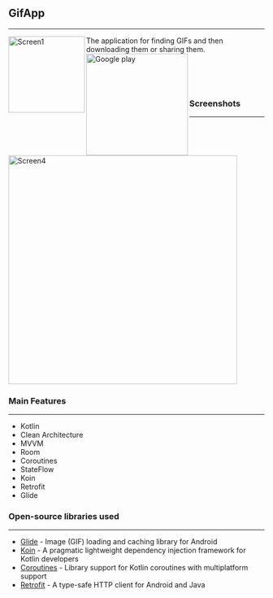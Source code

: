 ## GifApp
---
<img align="left" alt="Screen1" width="150px" src="https://user-images.githubusercontent.com/96663113/200588863-0bda71b6-d7e8-47eb-910b-0e9fd5fb2afa.png" /> The application for finding GIFs and then downloading them or sharing them.
<br/>
[<img align="left" alt="Google play" width="200px" src="https://user-images.githubusercontent.com/96663113/201872058-31ce2a2f-8aaf-458a-8428-2e82d59e44a8.png"/>](https://play.google.com/store/apps/details?id=com.shevy.gifapp)


<br/>
<br/>
<br/>

### Screenshots
---
<!-- <img align="left" alt="Screen1" width="185px" src="https://user-images.githubusercontent.com/96663113/200588112-e280d7ab-5e9f-47d3-a9c3-c33981498d95.jpg" />
<img align="left" alt="Screen2" width="185px" src="https://user-images.githubusercontent.com/96663113/200588125-49b3ec6f-9eb6-491b-a07d-920815104ada.jpg" />
<img align="left" alt="Screen3" width="185px" src="https://user-images.githubusercontent.com/96663113/200588142-813be94c-5ddf-4fbe-994b-7ed6fc16820f.jpg" />
<img align="center" alt="Screen4" width="185px" src="https://user-images.githubusercontent.com/96663113/200588152-0303019b-a4c1-47d0-95c4-89e000979e5e.jpg" /> -->

<img align="center" alt="Screen4" height="450px" src="https://user-images.githubusercontent.com/96663113/200910818-a0108541-5a8a-4ed7-8e26-82f1d29339cd.png" />

### Main Features
---
- Kotlin
- Clean Architecture
- MVVM
- Room
- Coroutines
- StateFlow
- Koin
- Retrofit
- Glide

### Open-source libraries used
---
- [Glide](https://github.com/bumptech/glide) - Image (GIF) loading and caching library for Android
- [Koin](https://github.com/InsertKoinIO/koin) - A pragmatic lightweight dependency injection framework for Kotlin developers
- [Coroutines](https://github.com/Kotlin/kotlinx.coroutines) - Library support for Kotlin coroutines with multiplatform support
- [Retrofit](https://square.github.io/retrofit/) - A type-safe HTTP client for Android and Java
